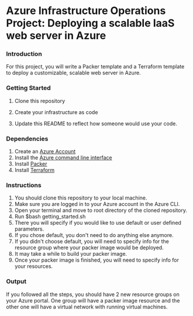 # Azure Infrastructure Operations Project: Deploying a scalable IaaS web server in Azure

### Introduction
For this project, you will write a Packer template and a Terraform template to deploy a customizable, scalable web server in Azure.

### Getting Started
1. Clone this repository

2. Create your infrastructure as code

3. Update this README to reflect how someone would use your code.

### Dependencies
1. Create an [Azure Account](https://portal.azure.com) 
2. Install the [Azure command line interface](https://docs.microsoft.com/en-us/cli/azure/install-azure-cli?view=azure-cli-latest)
3. Install [Packer](https://www.packer.io/downloads)
4. Install [Terraform](https://www.terraform.io/downloads.html)

### Instructions
1. You should clone this repository to your local machine.
2. Make sure you are logged in to your Azure account in the Azure CLI.
3. Open your terminal and move to root directory of the cloned repository.
4. Run $bash getting_started.sh
5. There you will specify if you would like to use default or user defined parameters.
6. If you chose default, you don't need to do anything else anymore.
7. If you didn't choose default, you will need to specify info for the resource group where your packer image would be deployed.
8. It may take a while to build your packer image.
9. Once your packer image is finished, you will need to specify info for your resources.


### Output
If you followed all the steps, you should have 2 new resource groups on your Azure portal.
One group will have a packer image resource and the other one will have a virtual network with running virtual machines.